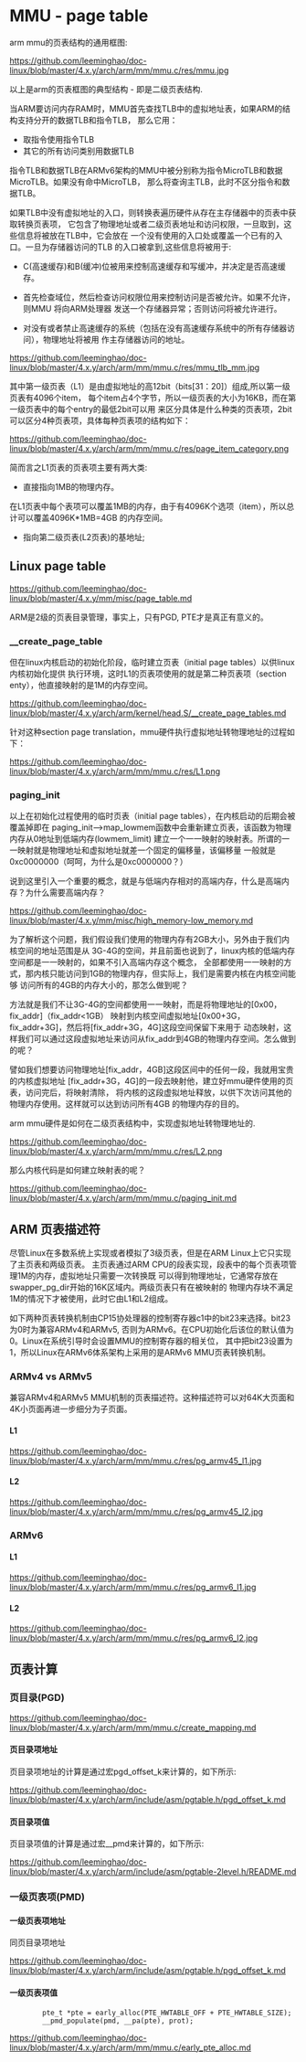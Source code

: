 MMU - page table
========================================

arm mmu的页表结构的通用框图:

https://github.com/leeminghao/doc-linux/blob/master/4.x.y/arch/arm/mm/mmu.c/res/mmu.jpg

以上是arm的页表框图的典型结构 - 即是二级页表结构.

当ARM要访问内存RAM时，MMU首先查找TLB中的虚拟地址表，如果ARM的结构支持分开的数据TLB和指令TLB，
那么它用：

* 取指令使用指令TLB
* 其它的所有访问类别用数据TLB

指令TLB和数据TLB在ARMv6架构的MMU中被分别称为指令MicroTLB和数据MicroTLB。如果没有命中MicroTLB，
那么将查询主TLB，此时不区分指令和数据TLB。

如果TLB中没有虚拟地址的入口，则转换表遍历硬件从存在主存储器中的页表中获取转换页表项，
它包含了物理地址或者二级页表地址和访问权限，一旦取到，这些信息将被放在TLB中，它会放在
一个没有使用的入口处或覆盖一个已有的入口。一旦为存储器访问的TLB 的入口被拿到,这些信息将被用于:

* C(高速缓存)和B(缓冲)位被用来控制高速缓存和写缓冲，并决定是否高速缓存。

* 首先检查域位，然后检查访问权限位用来控制访问是否被允许。如果不允许，则MMU 将向ARM处理器
  发送一个存储器异常；否则访问将被允许进行。

* 对没有或者禁止高速缓存的系统（包括在没有高速缓存系统中的所有存储器访问），物理地址将被用
  作主存储器访问的地址。

https://github.com/leeminghao/doc-linux/blob/master/4.x.y/arch/arm/mm/mmu.c/res/mmu_tlb_mm.jpg

其中第一级页表（L1）是由虚拟地址的高12bit（bits[31：20]）组成,所以第一级页表有4096个item，
每个item占4个字节，所以一级页表的大小为16KB，而在第一级页表中的每个entry的最低2bit可以用
来区分具体是什么种类的页表项，2bit可以区分4种页表项，具体每种页表项的结构如下：

https://github.com/leeminghao/doc-linux/blob/master/4.x.y/arch/arm/mm/mmu.c/res/page_item_category.png

简而言之L1页表的页表项主要有两大类:

* 直接指向1MB的物理内存。

在L1页表中每个表项可以覆盖1MB的内存，由于有4096K个选项（item），所以总计可以覆盖4096K*1MB=4GB
的内存空间。

* 指向第二级页表(L2页表)的基地址;

Linux page table
----------------------------------------

https://github.com/leeminghao/doc-linux/blob/master/4.x.y/mm/misc/page_table.md

ARM是2级的页表目录管理，事实上，只有PGD, PTE才是真正有意义的。

### __create_page_table

但在linux内核启动的初始化阶段，临时建立页表（initial page tables）以供linux内核初始化提供
执行环境，这时L1的页表项使用的就是第二种页表项（section enty），他直接映射的是1M的内存空间。

https://github.com/leeminghao/doc-linux/blob/master/4.x.y/arch/arm/kernel/head.S/__create_page_tables.md

针对这种section page translation，mmu硬件执行虚拟地址转物理地址的过程如下：

https://github.com/leeminghao/doc-linux/blob/master/4.x.y/arch/arm/mm/mmu.c/res/L1.png

### paging_init

以上在初始化过程使用的临时页表（initial page tables），在内核启动的后期会被覆盖掉即在
paging_init-->map_lowmem函数中会重新建立页表，该函数为物理内存从0地址到低端内存(lowmem_limit)
建立一个一一映射的映射表。所谓的一一映射就是物理地址和虚拟地址就差一个固定的偏移量，该偏移量
一般就是0xc0000000（呵呵，为什么是0xc0000000？）

说到这里引入一个重要的概念，就是与低端内存相对的高端内存，什么是高端内存？为什么需要高端内存？

https://github.com/leeminghao/doc-linux/blob/master/4.x.y/mm/misc/high_memory-low_memory.md

为了解析这个问题，我们假设我们使用的物理内存有2GB大小，另外由于我们内核空间的地址范围是从
3G-4G的空间，并且前面也说到了，linux内核的低端内存空间都是一一映射的，如果不引入高端内存这个概念，
全部都使用一一映射的方式，那内核只能访问到1GB的物理内存，但实际上，我们是需要内核在内核空间能够
访问所有的4GB的内存大小的，那怎么做到呢？

方法就是我们不让3G-4G的空间都使用一一映射，而是将物理地址的[0x00，fix_addr]（fix_addr<1GB）
映射到内核空间虚拟地址[0x00+3G，fix_addr+3G]，然后将[fix_addr+3G，4G]这段空间保留下来用于
动态映射，这样我们可以通过这段虚拟地址来访问从fix_addr到4GB的物理内存空间。怎么做到的呢？

譬如我们想要访问物理地址[fix_addr，4GB]这段区间中的任何一段，我就用宝贵的内核虚拟地址
[fix_addr+3G，4G]的一段去映射他，建立好mmu硬件使用的页表，访问完后，将映射清除，
将内核的这段虚拟地址释放，以供下次访问其他的物理内存使用。这样就可以达到访问所有4GB
的物理内存的目的。

arm mmu硬件是如何在二级页表结构中，实现虚拟地址转物理地址的.

https://github.com/leeminghao/doc-linux/blob/master/4.x.y/arch/arm/mm/mmu.c/res/L2.png

那么内核代码是如何建立映射表的呢？

https://github.com/leeminghao/doc-linux/blob/master/4.x.y/arch/arm/mm/mmu.c/paging_init.md

ARM 页表描述符
----------------------------------------

尽管Linux在多数系统上实现或者模拟了3级页表，但是在ARM Linux上它只实现了主页表和两级页表。
主页表通过ARM CPU的段表实现，段表中的每个页表项管理1M的内存，虚拟地址只需要一次转换既
可以得到物理地址，它通常存放在swapper_pg_dir开始的16K区域内。两级页表只有在被映射的
物理内存块不满足1M的情况下才被使用，此时它由L1和L2组成。

如下两种页表转换机制由CP15协处理器的控制寄存器c1中的bit23来选择。bit23为0时为兼容ARMv4和ARMv5,
否则为ARMv6。在CPU初始化后该位的默认值为0。Linux在系统引导时会设置MMU的控制寄存器的相关位，
其中把bit23设置为1，所以Linux在ARMv6体系架构上采用的是ARMv6 MMU页表转换机制。

### ARMv4 vs ARMv5

兼容ARMv4和ARMv5 MMU机制的页表描述符。这种描述符可以对64K大页面和4K小页面再进一步细分为子页面。

#### L1

https://github.com/leeminghao/doc-linux/blob/master/4.x.y/arch/arm/mm/mmu.c/res/pg_armv45_l1.jpg

#### L2

https://github.com/leeminghao/doc-linux/blob/master/4.x.y/arch/arm/mm/mmu.c/res/pg_armv45_l2.jpg

### ARMv6

#### L1

https://github.com/leeminghao/doc-linux/blob/master/4.x.y/arch/arm/mm/mmu.c/res/pg_armv6_l1.jpg

#### L2

https://github.com/leeminghao/doc-linux/blob/master/4.x.y/arch/arm/mm/mmu.c/res/pg_armv6_l2.jpg

页表计算
----------------------------------------

### 页目录(PGD)

https://github.com/leeminghao/doc-linux/blob/master/4.x.y/arch/arm/mm/mmu.c/create_mapping.md

#### 页目录项地址

页目录项地址的计算是通过宏pgd_offset_k来计算的，如下所示:

https://github.com/leeminghao/doc-linux/blob/master/4.x.y/arch/arm/include/asm/pgtable.h/pgd_offset_k.md

#### 页目录项值

页目录项值的计算是通过宏__pmd来计算的，如下所示:

https://github.com/leeminghao/doc-linux/blob/master/4.x.y/arch/arm/include/asm/pgtable-2level.h/README.md

### 一级页表项(PMD)

#### 一级页表项地址

同页目录项地址

https://github.com/leeminghao/doc-linux/blob/master/4.x.y/arch/arm/include/asm/pgtable.h/pgd_offset_k.md

#### 一级页表项值

```
        pte_t *pte = early_alloc(PTE_HWTABLE_OFF + PTE_HWTABLE_SIZE);
        __pmd_populate(pmd, __pa(pte), prot);
```

https://github.com/leeminghao/doc-linux/blob/master/4.x.y/arch/arm/mm/mmu.c/early_pte_alloc.md
